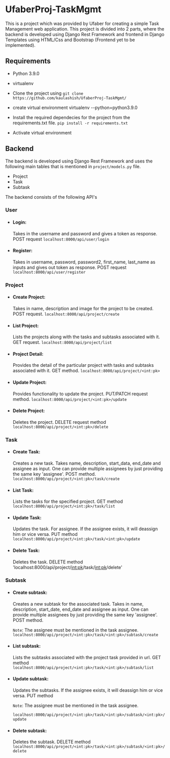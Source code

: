 # UfaberProj-TaskMgmt

This is a project which was provided by Ufaber for creating a simple Task Management web application.
This project is divided into 2 parts, where the backend is developed using Django Rest Framework and frontend in Django Templates using HTML/Css and Bootstrap (Frontend yet to be implemented).

## Requirements
- Python 3.9.0
- virtualenv

- Clone the project using `git clone https://github.com/kaulashish/UfaberProj-TaskMgmt/`
- create virtual environment virtualenv <env-name> --python=python3.9.0
- Install the required dependecies for the project from the requirements.txt file.
`pip install -r requirements.txt`
- Activate virtual environment

## Backend

The backend is developed using Django Rest Framework and uses the following main tables that is mentioned in `project/models.py` file.
- Project
- Task
- Subtask

The backend consists of the following API's

### User
- #### Login: 
  Takes in the username and password and gives a token as response. POST request
`localhost:8000/api/user/login`

- #### Register: 
  Takes in username, password, password2, first_name, last_name as inputs and gives out token as response. POST request
`localhost:8000/api/user/register`

### Project
- #### Create Project: 
  Takes in name, description and image for the project to be created. POST request.
`localhost:8000/api/project/create`

- #### List Project: 
  Lists the projects along with the tasks and subtasks associated with it. GET request.
`localhost:8000/api/project/list`

- #### Project Detail: 
  Provides the detail of the particular project with tasks and subtasks associated with it. GET method.
`localhost:8000/api/project/<int:pk>`

- #### Update Project: 
  Provides functionality to update the project. PUT/PATCH request method.
`localhost:8000/api/project/<int:pk>/update`

- #### Delete Project: 
  Deletes the project. DELETE request method
`localhost:8000/api/project/<int:pk>/delete`

### Task
- #### Create Task:
  Creates a new task. Takes name, description, start_data, end_date and assignee as input. One can provide multiple assignees by just providing the same key 'assignee'. POST method.
  `localhost:8000/api/project/<int:pk>/task/create`
  
- #### List Task:
  Lists the tasks for the specified project. GET method
  `localhost:8000/api/project/<int:pk>/task/list`
  
- #### Update Task:
  Updates the task. For assignee. If the assignee exists, it will deassign him or vice versa. PUT method
  `localhost:8000/api/project/<int:pk>/task/<int:pk>/update`
  
- #### Delete Task:
  Deletes the task. DELETE method
  'localhost:8000/api/project/<int:pk>/task/<int:pk>/delete'
  
### Subtask

- #### Create subtask:
  Creates a new subtask for the associated task. Takes in name, description, start_date, end_date and assignee as input. One can provide multiple assignees by just providing the same key 'assignee'. POST method.
  
  `Note`: The assignee must be mentioned in the task assignee. 
  `localhost:8000/api/project/<int:pk>/task/<int:pk>/subtask/create`
  
- #### List subtask:
  Lists the subtasks associated with the project task provided in url. GET method
  `localhost:8000/api/project/<int:pk>/task/<int:pk>/subtask/list`
  
- #### Update subtask:
  Updates the subtasks. If the assignee exists, it will deassign him or vice versa. PUT method
  
  `Note`: The assignee must be mentioned in the task assignee. 
  
  `localhost:8000/api/project/<int:pk>/task/<int:pk>/subtask/<int:pk>/update`
  
- #### Delete subtask:
  Deletes the subtask. DELETE method
  `localhost:8000/api/project/<int:pk>/task/<int:pk>/subtask/<int:pk>/delete`

